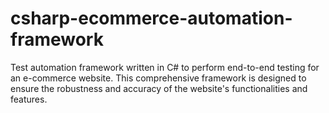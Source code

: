 # csharp-ecommerce-automation-framework
Test automation framework written in C# to perform end-to-end testing for an e-commerce website. This comprehensive framework is designed to ensure the robustness and accuracy of the website's functionalities and features.
